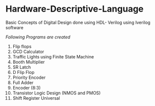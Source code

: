# Hardware-Descriptive-Language
Basic Concepts of Digital Design done using HDL- Verilog using Iverilog software

*Following Programs are created*

1. Flip flops 
2. GCD Calculator
3. Traffic Lights using Finite State Machine
4. Booth Multiplier
5. SR Latch
6. D Flip Flop
7. Priority Encoder
8. Full Adder
9. Encoder (8:3)
10. Transistor Logic Design (NMOS and PMOS)
11. Shift Register Universal 

